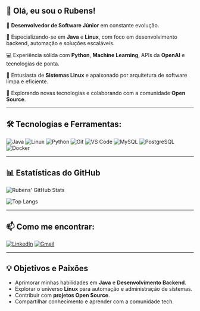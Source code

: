 ## 👋 Olá, eu sou o Rubens!

🎯 **Desenvolvedor de Software Júnior** em constante evolução.

🚀 Especializando-se em **Java** e **Linux**, com foco em desenvolvimento backend, automação e soluções escaláveis.

💻 Experiência sólida com **Python**, **Machine Learning**, APIs da **OpenAI** e tecnologias de ponta.

🐧 Entusiasta de **Sistemas Linux** e apaixonado por arquitetura de software limpa e eficiente.

🎯 Explorando novas tecnologias e colaborando com a comunidade **Open Source**.

---

## 🛠️ **Tecnologias e Ferramentas:**

![Java](https://img.shields.io/badge/Java-%23ED8B00.svg?logo=java&logoColor=white)
![Linux](https://img.shields.io/badge/Linux-FCC624?logo=linux&logoColor=black)
![Python](https://img.shields.io/badge/Python-3670A0?logo=python&logoColor=ffdd54)
![Git](https://img.shields.io/badge/Git-F05032?logo=git&logoColor=white)
![VS Code](https://img.shields.io/badge/VSCode-007ACC?logo=visual-studio-code&logoColor=white)
![MySQL](https://img.shields.io/badge/MySQL-4479A1?logo=mysql&logoColor=white)
![PostgreSQL](https://img.shields.io/badge/PostgreSQL-336791?logo=postgresql&logoColor=white)
![Docker](https://img.shields.io/badge/Docker-2496ED?logo=docker&logoColor=white)

---

## 📊 **Estatísticas do GitHub**

![Rubens' GitHub Stats](https://github-readme-stats.vercel.app/api?username=BytesAndTracks&show_icons=true&theme=radical)

![Top Langs](https://github-readme-stats.vercel.app/api/top-langs/?username=BytesAndTracks&layout=compact&theme=radical)

---

## 📫 **Como me encontrar:**

[![LinkedIn](https://img.shields.io/badge/LinkedIn-0077B5?logo=linkedin&logoColor=white)](https://www.linkedin.com/in/rubensosantos/)
[![Gmail](https://img.shields.io/badge/Gmail-D14836?logo=gmail&logoColor=white)](mailto:rubens8965@gmail.com)

---

## 💡 **Objetivos e Paixões**

- Aprimorar minhas habilidades em **Java** e **Desenvolvimento Backend**.
- Explorar o universo **Linux** para automação e administração de sistemas.
- Contribuir com **projetos Open Source**.
- Compartilhar conhecimento e aprender com a comunidade tech.
